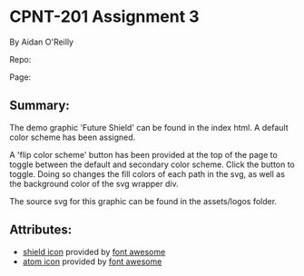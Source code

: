 # CPNT-201 Assignment 3
By Aidan O'Reilly

Repo:

Page:

## Summary:
The demo graphic 'Future Shield' can be found in the index html. A default color scheme has been assigned. 

A 'flip color scheme' button has been provided at the top of the page to toggle between the default and secondary color scheme. Click the button to toggle. Doing so changes the fill colors of each path in the svg, as well as the background color of the svg wrapper div.

The source svg for this graphic can be found in the assets/logos folder.

## Attributes:

- [shield icon](https://fontawesome.com/icons/shield-alt?style=solid) provided by [font awesome](https://fontawesome.com/license/free)
- [atom icon](https://fontawesome.com/icons/atom?style=solid) provided by [font awesome](https://fontawesome.com/license/free)